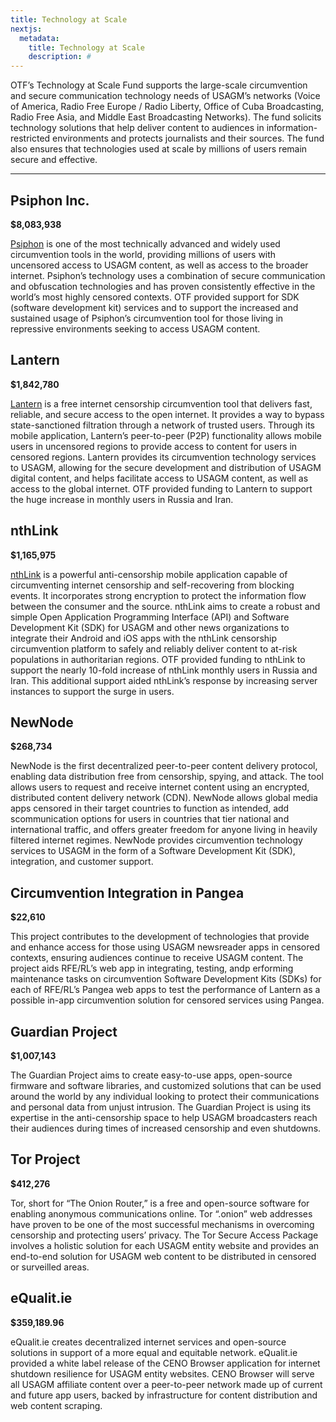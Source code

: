 ```yaml
---
title: Technology at Scale
nextjs:
  metadata:
    title: Technology at Scale
    description: #
---
```


OTF’s Technology at Scale Fund supports the large-scale circumvention and secure communication technology needs of USAGM’s networks (Voice of America, Radio Free Europe / Radio Liberty, Office of Cuba Broadcasting, Radio Free Asia, and Middle East Broadcasting Networks). The fund solicits technology solutions that help deliver content to audiences in information-restricted environments and protects journalists and their sources. The fund also ensures that technologies used at scale by millions of users remain secure and effective.

---

## Psiphon Inc.

**$8,083,938**

[Psiphon](https://psiphon.ca/) is one of the most technically advanced and widely used circumvention tools in the world, providing millions of users with uncensored access to USAGM content, as well as access to the broader internet. Psiphon’s technology uses a combination of secure communication and obfuscation technologies and has proven consistently effective in the world’s most highly censored contexts. OTF provided support for SDK (software development kit) services and to support the increased and sustained usage of Psiphon’s circumvention tool for those living in repressive environments seeking to access USAGM content.

## Lantern

**$1,842,780**

[Lantern](https://lantern.io/) is a free internet censorship circumvention tool that delivers fast, reliable, and secure access to the open internet. It provides a way to bypass state-sanctioned filtration through a network of trusted users. Through its mobile application, Lantern’s peer-to-peer (P2P) functionality allows mobile users in uncensored regions to provide access to content for users in censored regions. Lantern provides its circumvention technology services to USAGM, allowing for the secure development and distribution of USAGM digital content, and helps facilitate access to USAGM content, as well as access to the global internet. OTF provided funding to Lantern to support the huge increase in monthly users in Russia and Iran.

## nthLink

**$1,165,975**

[nthLink](https://www.nthlink.com/) is a powerful anti-censorship mobile application capable of circumventing internet censorship and self-recovering from blocking events. It incorporates strong encryption to protect the information flow between the consumer and the source. nthLink aims to create a robust and simple Open Application Programming Interface (API) and Software Development Kit (SDK) for USAGM and other news organizations to integrate their Android and iOS apps with the nthLink censorship circumvention platform to safely and reliably deliver content to at-risk populations in authoritarian regions. OTF provided funding to nthLink to support the nearly 10-fold increase of nthLink monthly users in Russia and Iran. This additional support aided nthLink’s response by increasing server instances to support the surge in users.

## NewNode

**$268,734**

NewNode is the first decentralized peer-to-peer content delivery protocol, enabling data distribution free from censorship, spying, and attack. The tool allows users to request and receive internet content using an encrypted, distributed content delivery network (CDN). NewNode allows global media apps censored in their target countries to function as intended, add scommunication options for users in countries that tier national and international traffic, and offers greater freedom for anyone living in heavily filtered internet regimes. NewNode provides circumvention technology services to USAGM in the form of a Software Development Kit (SDK), integration, and customer support.

## Circumvention Integration in Pangea

**$22,610**

This project contributes to the development of technologies that provide and enhance access for those using USAGM newsreader apps in censored contexts, ensuring audiences continue to receive USAGM content. The project aids RFE/RL’s web app in integrating, testing, andp erforming maintenance tasks on circumvention Software Development Kits (SDKs) for each of RFE/RL’s Pangea web apps to test the performance of Lantern as a possible in-app circumvention solution for censored services using Pangea.

## Guardian Project

**$1,007,143**

The Guardian Project aims to create easy-to-use apps, open-source firmware and software libraries, and customized solutions that can be used around the world by any individual looking to protect their communications and personal data from unjust intrusion. The Guardian Project is using its expertise in the anti-censorship space to help USAGM broadcasters reach their audiences during times of increased censorship and even shutdowns.

## Tor Project

**$412,276**

Tor, short for “The Onion Router,” is a free and open-source software for enabling anonymous communications online. Tor “.onion” web addresses have proven to be one of the most successful mechanisms in overcoming censorship and protecting users’ privacy. The Tor Secure Access Package involves a holistic solution for each USAGM entity website and provides an end-to-end solution for USAGM web content to be distributed in censored or surveilled areas.

## eQualit.ie

**$359,189.96**

eQualit.ie creates decentralized internet services and open-source solutions in support of a more equal and equitable network. eQualit.ie provided a white label release of the CENO Browser application for internet shutdown resilience for USAGM entity websites. CENO Browser will serve all USAGM affiliate content over a peer-to-peer network made up of current and future app users, backed by infrastructure for content distribution and web content scraping.